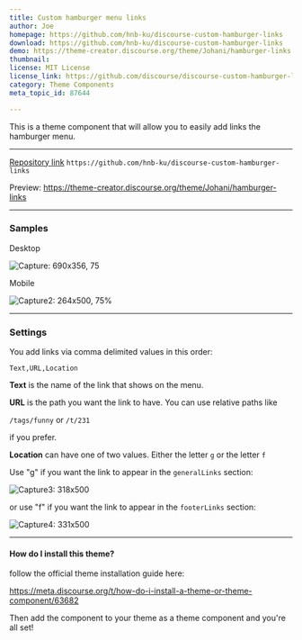 ```yaml
---
title: Custom hamburger menu links
author: Joe
homepage: https://github.com/hnb-ku/discourse-custom-hamburger-links
download: https://github.com/hnb-ku/discourse-custom-hamburger-links
demo: https://theme-creator.discourse.org/theme/Johani/hamburger-links
thumbnail: 
license: MIT License
license_link: https://github.com/discourse/discourse-custom-hamburger-links/blob/master/LICENSE
category: Theme Components
meta_topic_id: 87644

---
```

This is a theme component that will allow you to easily add links the hamburger menu.

<hr>

[Repository link](https://github.com/hnb-ku/discourse-custom-hamburger-links)
`
https://github.com/hnb-ku/discourse-custom-hamburger-links
`

Preview:
https://theme-creator.discourse.org/theme/Johani/hamburger-links

<hr>

### Samples 

Desktop 

![Capture: 690x356, 75](/images/87644/4zPAsl23txPibSjncKpJQ55RVaB.PNG)


Mobile

![Capture2: 264x500, 75%](/images/87644/uxtYSIlwTvUxygOtCEQRvdcwfzn.PNG)

<hr>

### Settings

You add links via comma delimited values in this order:

`Text,URL,Location`

**Text** 
is the name of the link that shows on the menu. 

**URL**
is the path you want the link to have. You can use relative paths like 

`/tags/funny` 
or 
`/t/231` 

if you prefer.

**Location**
can have one of two values. Either the letter `g` or the letter `f`

Use "g" if you want the link to appear in the `generalLinks` section:

![Capture3: 318x500](/images/87644/p5HJopq9ajEGfClNj2eL1yZN52Q.PNG)

or use "f" if you want the link to appear in the `footerLinks` section:

![Capture4: 331x500](/images/87644/4j5ZDK3qdho2PDb7Dwhlzzuck6p.PNG)

<hr>

#### How do I install this theme?

follow the official theme installation guide here:

https://meta.discourse.org/t/how-do-i-install-a-theme-or-theme-component/63682

Then add the component to your theme as a theme component and you're all set!